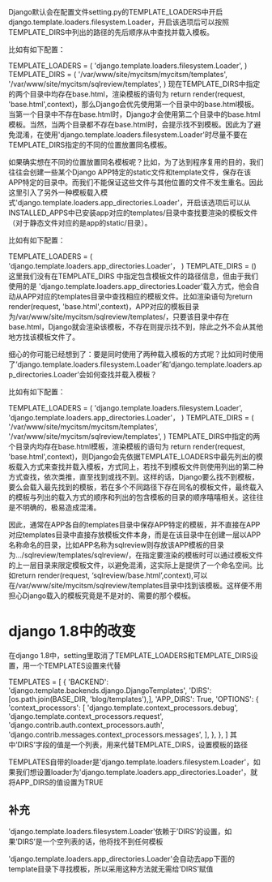 Django默认会在配置文件setting.py的TEMPLATE_LOADERS中开启django.template.loaders.filesystem.Loader，开启该选项后可以按照TEMPLATE_DIRS中列出的路径的先后顺序从中查找并载入模板。

比如有如下配置：

TEMPLATE_LOADERS = (
    'django.template.loaders.filesystem.Loader',
)
TEMPLATE_DIRS = (
    '/var/www/site/mycitsm/mycitsm/templates',
    '/var/www/site/mycitsm/sqlreview/templates',
)
现在TEMPLATE_DIRS中指定的两个目录中均存在base.html，渲染模板的语句为 return render(request, 'base.html',context)，那么Django会优先使用第一个目录中的base.html模板。当第一个目录中不存在base.html时，Django才会使用第二个目录中的base.html模板。当然，当两个目录都不存在base.html时，会提示找不到模板。因此为了避免混淆，在使用'django.template.loaders.filesystem.Loader'时尽量不要在TEMPLATE_DIRS指定的不同的位置放置同名模板。

如果确实想在不同的位置放置同名模板呢？比如，为了达到程序复用的目的，我们往往会创建一些某个Django APP特定的static文件和template文件，保存在该APP特定的目录中。而我们不能保证这些文件与其他位置的文件不发生重名。因此这里引入了另外一种模板载入模式'django.template.loaders.app_directories.Loader'，开启该选项后可以从INSTALLED_APPS中已安装app对应的templates/目录中查找要渲染的模板文件（对于静态文件对应的是app的static/目录）。

比如有如下配置：

TEMPLATE_LOADERS = (
   'django.template.loaders.app_directories.Loader'，
)
TEMPLATE_DIRS = ()
这里我们没有在TEMPLATE_DIRS 中指定包含模板文件的路径信息，但由于我们使用的是 'django.template.loaders.app_directories.Loader'载入方式，他会自动从APP对应的templates目录中查找相应的模板文件。比如渲染语句为return render(request, 'base.html',context)，APP对应的模板目录为/var/www/site/mycitsm/sqlreview/templates/，只要该目录中存在base.html，Django就会渲染该模板，不存在则提示找不到，除此之外不会从其他地方找该模板文件了。

细心的你可能已经想到了：要是同时使用了两种载入模板的方式呢？比如同时使用了’django.template.loaders.filesystem.Loader’和’django.template.loaders.app_directories.Loader’会如何查找并载入模板？

比如有如下配置：

TEMPLATE_LOADERS = (
    'django.template.loaders.filesystem.Loader',
    'django.template.loaders.app_directories.Loader'，
)
TEMPLATE_DIRS = (
    '/var/www/site/mycitsm/mycitsm/templates',
    '/var/www/site/mycitsm/sqlreview/templates',
)
TEMPLATE_DIRS中指定的两个目录内均存在base.html模板，渲染模板的语句为 return render(request, 'base.html',context)，则Django会先依据TEMPLATE_LOADERS中最先列出的模板载入方式来查找并载入模板，方式同上，若找不到模板文件则使用列出的第二种方式查找，依次类推，直至找到或找不到。这样的话，Django要么找不到模板，要么会载入最先找到的模板，若在多个不同路径下存在同名的模板文件，最终载入的模板与列出的载入方式的顺序和列出的包含模板的目录的顺序嘻嘻相关。这往往是不明确的，极易造成混淆。

因此，通常在APP各自的templates目录中保存APP特定的模板，并不直接在APP对应templates目录中直接存放模板文件本身，而是在该目录中在创建一层以APP名称命名的目录，比如APP名称为sqlreview则存放该APP模板的目录为…/sqlreview/templates/sqlreview/，在指定要渲染的模板时可以通过模板文件的上一层目录来限定模板文件，以避免混淆，这实际上是提供了一个命名空间。比如return render(request, ‘sqlreview/base.html’,context),可以在/var/www/site/mycitsm/sqlreview/templates目录中找到该模板。这样便不用担心Django载入的模板究竟是不是对的、需要的那个模板。

# django 1.8中的改变
在django 1.8中，setting里取消了TEMPLATE_LOADERS和TEMPLATE_DIRS设置，用一个TEMPLATES设置来代替

TEMPLATES = [
    {
        'BACKEND': 'django.template.backends.django.DjangoTemplates',
        'DIRS': [os.path.join(BASE_DIR, 'blog/templates'),],
        'APP_DIRS': True,
        'OPTIONS': {
            'context_processors': [
                'django.template.context_processors.debug',
                'django.template.context_processors.request',
                'django.contrib.auth.context_processors.auth',
                'django.contrib.messages.context_processors.messages',
            ],
        },
    },
]
其中’DIRS’字段的值是一个列表，用来代替TEMPLATE_DIRS，设置模板的路径

TEMPLATES自带的loader是'django.template.loaders.filesystem.Loader'，如果我们想设置loader为'django.template.loaders.app_directories.Loader'，就将APP_DIRS的值设置为TRUE

## 补充

'django.template.loaders.filesystem.Loader'依赖于’DIRS’的设置，如果’DIRS’是一个空列表的话，他将找不到任何模板

'django.template.loaders.app_directories.Loader'会自动去app下面的template目录下寻找模板，所以采用这种方法就无需给’DIRS’赋值